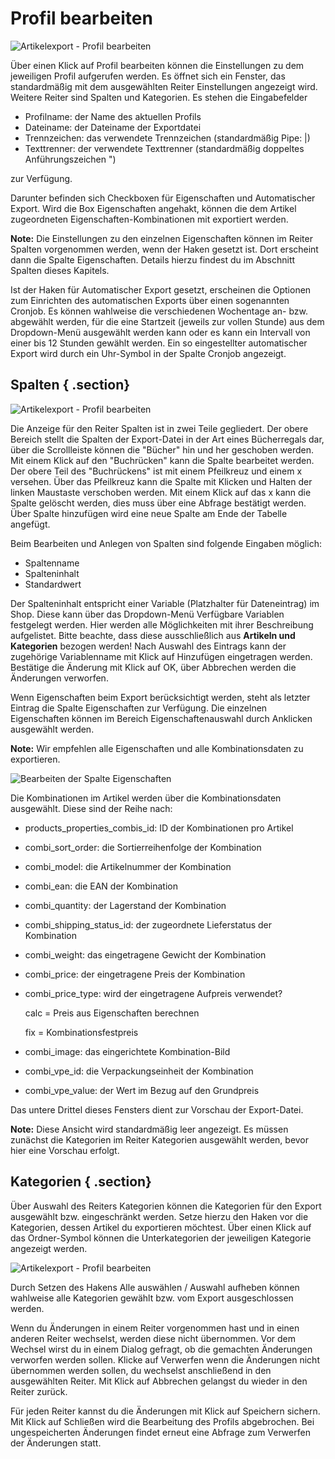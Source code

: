 # Profil bearbeiten 

![](Bilder/Abb108_Artikelexport_ProfilBearbeiten.png "Artikelexport - Profil bearbeiten")

Über einen Klick auf Profil bearbeiten können die Einstellungen zu dem jeweiligen Profil aufgerufen werden. Es öffnet sich ein Fenster, das standardmäßig mit dem ausgewählten Reiter Einstellungen angezeigt wird. Weitere Reiter sind Spalten und Kategorien. Es stehen die Eingabefelder

-   Profilname: der Name des aktuellen Profils
-   Dateiname: der Dateiname der Exportdatei
-   Trennzeichen: das verwendete Trennzeichen \(standardmäßig Pipe: \|\)
-   Texttrenner: der verwendete Texttrenner \(standardmäßig doppeltes Anführungszeichen "\)

zur Verfügung.

Darunter befinden sich Checkboxen für Eigenschaften und Automatischer Export. Wird die Box Eigenschaften angehakt, können die dem Artikel zugeordneten Eigenschaften-Kombinationen mit exportiert werden.

**Note:** Die Einstellungen zu den einzelnen Eigenschaften können im Reiter Spalten vorgenommen werden, wenn der Haken gesetzt ist. Dort erscheint dann die Spalte Eigenschaften. Details hierzu findest du im Abschnitt Spalten dieses Kapitels.

Ist der Haken für Automatischer Export gesetzt, erscheinen die Optionen zum Einrichten des automatischen Exports über einen sogenannten Cronjob. Es können wahlweise die verschiedenen Wochentage an- bzw. abgewählt werden, für die eine Startzeit \(jeweils zur vollen Stunde\) aus dem Dropdown-Menü ausgewählt werden kann oder es kann ein Intervall von einer bis 12 Stunden gewählt werden. Ein so eingestellter automatischer Export wird durch ein Uhr-Symbol in der Spalte Cronjob angezeigt.

## Spalten { .section}

![](Bilder/Abb109_Artikelexport_ProfilBearbeiten.png "Artikelexport - Profil bearbeiten")

Die Anzeige für den Reiter Spalten ist in zwei Teile gegliedert. Der obere Bereich stellt die Spalten der Export-Datei in der Art eines Bücherregals dar, über die Scrollleiste können die "Bücher" hin und her geschoben werden. Mit einem Klick auf den "Buchrücken" kann die Spalte bearbeitet werden. Der obere Teil des "Buchrückens" ist mit einem Pfeilkreuz und einem x versehen. Über das Pfeilkreuz kann die Spalte mit Klicken und Halten der linken Maustaste verschoben werden. Mit einem Klick auf das x kann die Spalte gelöscht werden, dies muss über eine Abfrage bestätigt werden. Über Spalte hinzufügen wird eine neue Spalte am Ende der Tabelle angefügt.

Beim Bearbeiten und Anlegen von Spalten sind folgende Eingaben möglich:

-   Spaltenname
-   Spalteninhalt
-   Standardwert

Der Spalteninhalt entspricht einer Variable \(Platzhalter für Dateneintrag\) im Shop. Diese kann über das Dropdown-Menü Verfügbare Variablen festgelegt werden. Hier werden alle Möglichkeiten mit ihrer Beschreibung aufgelistet. Bitte beachte, dass diese ausschließlich aus **Artikeln und Kategorien** bezogen werden! Nach Auswahl des Eintrags kann der zugehörige Variablenname mit Klick auf Hinzufügen eingetragen werden. Bestätige die Änderung mit Klick auf OK, über Abbrechen werden die Änderungen verworfen.

Wenn Eigenschaften beim Export berücksichtigt werden, steht als letzter Eintrag die Spalte Eigenschaften zur Verfügung. Die einzelnen Eigenschaften können im Bereich Eigenschaftenauswahl durch Anklicken ausgewählt werden.

**Note:** Wir empfehlen alle Eigenschaften und alle Kombinationsdaten zu exportieren.

![](Bilder/Abb110_BearbeitenDerSpalteEigenschaften.png "Bearbeiten der Spalte Eigenschaften")

Die Kombinationen im Artikel werden über die Kombinationsdaten ausgewählt. Diese sind der Reihe nach:

-   products\_properties\_combis\_id: ID der Kombinationen pro Artikel
-   combi\_sort\_order: die Sortierreihenfolge der Kombination
-   combi\_model: die Artikelnummer der Kombination
-   combi\_ean: die EAN der Kombination
-   combi\_quantity: der Lagerstand der Kombination
-   combi\_shipping\_status\_id: der zugeordnete Lieferstatus der Kombination
-   combi\_weight: das eingetragene Gewicht der Kombination
-   combi\_price: der eingetragene Preis der Kombination
-   combi\_price\_type: wird der eingetragene Aufpreis verwendet?

    calc = Preis aus Eigenschaften berechnen

    fix = Kombinationsfestpreis

-   combi\_image: das eingerichtete Kombination-Bild
-   combi\_vpe\_id: die Verpackungseinheit der Kombination
-   combi\_vpe\_value: der Wert im Bezug auf den Grundpreis

Das untere Drittel dieses Fensters dient zur Vorschau der Export-Datei.

**Note:** Diese Ansicht wird standardmäßig leer angezeigt. Es müssen zunächst die Kategorien im Reiter Kategorien ausgewählt werden, bevor hier eine Vorschau erfolgt.

## Kategorien { .section}

Über Auswahl des Reiters Kategorien können die Kategorien für den Export ausgewählt bzw. eingeschränkt werden. Setze hierzu den Haken vor die Kategorien, dessen Artikel du exportieren möchtest. Über einen Klick auf das Ordner-Symbol können die Unterkategorien der jeweiligen Kategorie angezeigt werden.

![](Bilder/Abb111_Artikelexport_ProfilBearbeiten.png "Artikelexport - Profil bearbeiten")

Durch Setzen des Hakens Alle auswählen / Auswahl aufheben können wahlweise alle Kategorien gewählt bzw. vom Export ausgeschlossen werden.

Wenn du Änderungen in einem Reiter vorgenommen hast und in einen anderen Reiter wechselst, werden diese nicht übernommen. Vor dem Wechsel wirst du in einem Dialog gefragt, ob die gemachten Änderungen verworfen werden sollen. Klicke auf Verwerfen wenn die Änderungen nicht übernommen werden sollen, du wechselst anschließend in den ausgewählten Reiter. Mit Klick auf Abbrechen gelangst du wieder in den Reiter zurück.

Für jeden Reiter kannst du die Änderungen mit Klick auf Speichern sichern. Mit Klick auf Schließen wird die Bearbeitung des Profils abgebrochen. Bei ungespeicherten Änderungen findet erneut eine Abfrage zum Verwerfen der Änderungen statt.



